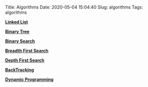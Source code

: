 Title: Algorithms
Date: 2020-05-04 15:04:40
Slug: algorithms
Tags: algorithms

**[Linked List](https://www.jerrulsu.com/Linked-List.html)**

**[Binary Tree](https://www.jerrulsu.com/Binary-Tree-and-Divide-Conquer.html)**

**[Binary Search](https://www.jerrulsu.com/Binary-Search.html)**

**[Breadth First Search](https://www.jerrulsu.com/Breadth-First-Search.html)**

**[Depth First Search]()**

**[BackTracking](https://www.jerrulsu.com/BackTracking.html)**

**[Dynamic Programming](https://www.jerrulsu.com/Dynamic-Programming.html)**

